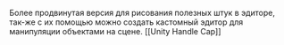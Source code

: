 Более продвинутая версия для рисования полезных штук в эдиторе, так-же с их помощью можно создать кастомный эдитор для манипуляции объектами на сцене.
[[Unity Handle Cap]]